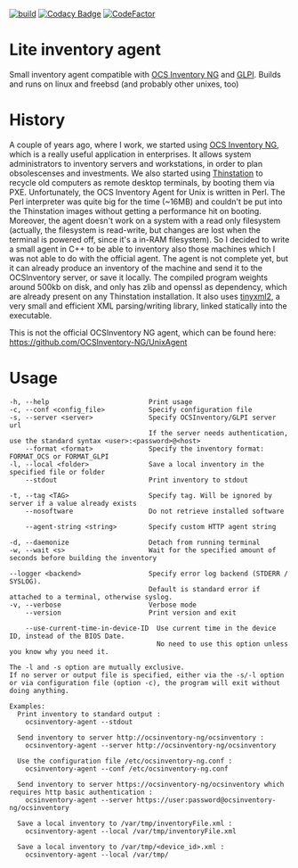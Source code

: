 [![build](https://github.com/jackburton79/ocs-agent/actions/workflows/ccpp.yml/badge.svg)](https://github.com/jackburton79/ocs-agent/actions/workflows/ccpp.yml)
[![Codacy Badge](https://api.codacy.com/project/badge/Grade/6c35f5798f2341b3b1c9d2cfac43b8a3)](https://app.codacy.com/gh/jackburton79/ocs-agent?utm_source=github.com&utm_medium=referral&utm_content=jackburton79/ocs-agent&utm_campaign=Badge_Grade_Settings)
[![CodeFactor](https://www.codefactor.io/repository/github/jackburton79/ocs-agent/badge)](https://www.codefactor.io/repository/github/jackburton79/ocs-agent)

Lite inventory agent
=====
Small inventory agent compatible with [OCS Inventory NG](https://www.ocsinventory-ng.org) and [GLPI](https://glpi-project.org/).
Builds and runs on linux and freebsd (and probably other unixes, too)

History
===
A couple of years ago, where I work, we started using [OCS Inventory NG](http://www.ocsinventory-ng.org), which
is a really useful application in enterprises. It allows system administrators to inventory servers and workstations,
in order to plan obsolescenses and investments.
We also started using [Thinstation](http://www.thinstation.org) to recycle old computers as remote desktop terminals, by booting them via PXE.
Unfortunately, the OCS Inventory Agent for Unix is written in Perl. The Perl interpreter was quite big for the time (~16MB) and
couldn't be put into the Thinstation images without getting a performance hit on booting. Moreover, the agent doesn't
work on a system with a read only filesystem (actually, the filesystem is read-write, but changes are lost 
when the terminal is powered off, since it's a in-RAM filesystem).
So I decided to write a small agent in C++ to be able to inventory also those machines which I was not able to do with the official agent.
The agent is not complete yet, but it can already produce an inventory of the machine and send it to the 
OCSInventory server, or save it locally.
The compiled program weights around 500kb on disk, and only has zlib and openssl as dependency, which are already present on any Thinstation installation.
It also uses [tinyxml2](http://www.grinninglizard.com/tinyxml2), a very small and efficient XML parsing/writing library, linked statically into the executable.

This is not the official OCSInventory NG agent, which can be found here: https://github.com/OCSInventory-NG/UnixAgent

Usage
===
    -h, --help                         Print usage
    -c, --conf <config_file>           Specify configuration file
    -s, --server <server>              Specify OCSInventory/GLPI server url
                                       If the server needs authentication, use the standard syntax <user>:<password>@<host>
        --format <format>              Specify the inventory format: FORMAT_OCS or FORMAT_GLPI
    -l, --local <folder>               Save a local inventory in the specified file or folder
        --stdout                       Print inventory to stdout

    -t, --tag <TAG>                    Specify tag. Will be ignored by server if a value already exists
        --nosoftware                   Do not retrieve installed software

        --agent-string <string>        Specify custom HTTP agent string

    -d, --daemonize                    Detach from running terminal
    -w, --wait <s>                     Wait for the specified amount of seconds before building the inventory

    --logger <backend>                 Specify error log backend (STDERR / SYSLOG).
                                       Default is standard error if attached to a terminal, otherwise syslog. 
    -v, --verbose                      Verbose mode
        --version                      Print version and exit

        --use-current-time-in-device-ID  Use current time in the device ID, instead of the BIOS Date.
                                         No need to use this option unless you know why you need it.

    The -l and -s option are mutually exclusive.
    If no server or output file is specified, either via the -s/-l option or via configuration file (option -c), the program will exit without doing anything.

    Examples:
      Print inventory to standard output :
        ocsinventory-agent --stdout

      Send inventory to server http://ocsinventory-ng/ocsinventory :
        ocsinventory-agent --server http://ocsinventory-ng/ocsinventory

      Use the configuration file /etc/ocsinventory-ng.conf :
        ocsinventory-agent --conf /etc/ocsinventory-ng.conf

      Send inventory to server https://ocsinventory-ng/ocsinventory which requires http basic authentication :
        ocsinventory-agent --server https://user:password@ocsinventory-ng/ocsinventory

      Save a local inventory to /var/tmp/inventoryFile.xml :
        ocsinventory-agent --local /var/tmp/inventoryFile.xml

      Save a local inventory to /var/tmp/<device_id>.xml :
        ocsinventory-agent --local /var/tmp/
